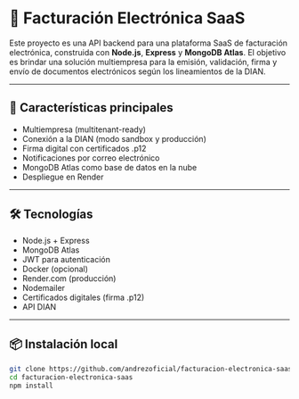 # 🧾 Facturación Electrónica SaaS

Este proyecto es una API backend para una plataforma SaaS de facturación electrónica, construida con **Node.js**, **Express** y **MongoDB Atlas**. El objetivo es brindar una solución multiempresa para la emisión, validación, firma y envío de documentos electrónicos según los lineamientos de la DIAN.

---

## 🚀 Características principales

- Multiempresa (multitenant-ready)
- Conexión a la DIAN (modo sandbox y producción)
- Firma digital con certificados .p12
- Notificaciones por correo electrónico
- MongoDB Atlas como base de datos en la nube
- Despliegue en Render

---

## 🛠️ Tecnologías

- Node.js + Express
- MongoDB Atlas
- JWT para autenticación
- Docker (opcional)
- Render.com (producción)
- Nodemailer
- Certificados digitales (firma .p12)
- API DIAN

---

## 📦 Instalación local

```bash
git clone https://github.com/andrezoficial/facturacion-electronica-saas.git
cd facturacion-electronica-saas
npm install
